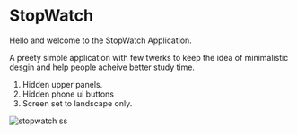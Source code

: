 # StopWatch

Hello and welcome to the StopWatch Application.

A preety simple application with few twerks to keep the idea of minimalistic desgin and help people acheive better study time.
1. Hidden upper panels.
2. Hidden phone ui buttons
3. Screen set to landscape only.

![stopwatch ss](https://user-images.githubusercontent.com/66027851/179384571-4fb881ed-05fd-4f3e-8e3e-9d8a79a10523.jpeg)

